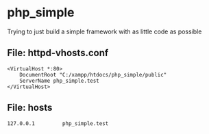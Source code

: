 # php_simple
Trying to just build a simple framework with as little code as possible

## File: httpd-vhosts.conf 
```
<VirtualHost *:80>
    DocumentRoot "C:/xampp/htdocs/php_simple/public"
    ServerName php_simple.test
</VirtualHost>
```

## File: hosts
``` 127.0.0.1         php_simple.test ``` 

